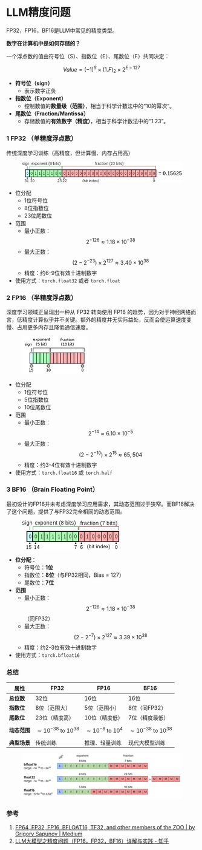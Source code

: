 # LLM精度问题

FP32，FP16，BF16是LLM中常见的精度类型。

**数字在计算机中是如何存储的？**

一个浮点数的值由符号位（S）、指数位（E）、尾数位（F）共同决定：

$$
Value=(-1)^S \times (1.F)_2 \times 2^{E-127}
$$

* **符号位（sign）**
  * 表示数字正负
* **指数位（Exponent）**
  * 控制数值的**数量级（范围）**，相当于科学计数法中的“10的幂次”。
* **尾数位（Fraction/Mantissa）**
  * 存储数值的**有效数字（精度）**，相当于科学计数法中的“1.23”。

### 1 FP32 （单精度浮点数）

传统深度学习训练（高精度，但计算慢、内存占用高）

<figure><img src="../../.gitbook/assets/image (2).png" alt=""><figcaption></figcaption></figure>

* 位分配
  * 1位符号位
  * 8位指数位
  * 23位尾数位
* 范围
  * 最小正数：$$2^{-126} \approx 1.18 \times 10^{-38}$$
  * 最大正数：$$\left(2-2^{-23}\right) \times 2^{127} \approx 3.40 \times 10^{38}$$
  * 精度：约6-9位有效十进制数字
* 使用方式：`torch.float32` 或者 `torch.float`

### 2 FP16 （半精度浮点数）

深度学习领域正呈现出一种从 FP32 转向使用 FP16 的趋势，因为对于神经网络而言，低精度计算似乎并不关键。额外的精度并无实际益处，反而会使运算速度变慢、占用更多内存且降低通信速度。

<figure><img src="../../.gitbook/assets/image (1) (1).png" alt=""><figcaption></figcaption></figure>

* 位分配
  * 1位符号位
  * 5位指数位
  * 10位尾数位
* 范围
  * 最小正数：$$2^{-14} \approx 6.10 \times 10^{-5}$$
  * 最大正数：$$\left(2-2^{-10}\right) \times 2^{15} \approx 65,504$$
  * 精度：约3-4位有效十进制数字
* 使用方式：`torch.float16` 或 `torch.half`&#x20;

### 3 BF16 （**Brain Floating Point**）

最初设计的FP16并未考虑深度学习应用需求，其动态范围过于狭窄。而BF16解决了这个问题，提供了与FP32完全相同的动态范围。

<figure><img src="../../.gitbook/assets/image (2) (1).png" alt=""><figcaption></figcaption></figure>

* **位分配**：
  * 符号位：**1位**
  * 指数位：**8位**（与FP32相同，Bias = 127）
  * 尾数位：**7位**
* **范围**
  * 最小正数：$$2^{-126} \approx 1.18 \times 10^{-38}$$ （同FP32）
  * 最大正数：$$\left(2-2^{-7}\right) \times 2^{127} \approx 3.39 \times 10^{38}$$
  * 精度：约2-3位有效十进制数字
* 使用方式：`torch.bfloat16`&#x20;

### 总结

| 属性       | FP32                                   | FP16                               | BF16                                   |
| -------- | -------------------------------------- | ---------------------------------- | -------------------------------------- |
| **总位数**  | 32位                                    | 16位                                | 16位                                    |
| **指数位**  | 8位（范围大）                                | 5位（范围小）                            | 8位（同FP32）                              |
| **尾数位**  | 23位（精度高）                               | 10位（精度低）                           | 7位（精度最低）                               |
| **动态范围** | $$\sim 10^{-38} \text { to } 10^{38}$$ | $$\sim 10^{-8} \text { to } 10^4$$ | $$\sim 10^{-38} \text { to } 10^{38}$$ |
| **典型场景** | 传统训练                                   | 推理、轻量训练                            | 现代大模型训练                                |

<figure><img src="../../.gitbook/assets/image (3).png" alt=""><figcaption></figcaption></figure>

### 参考

1. [FP64, FP32, FP16, BFLOAT16, TF32, and other members of the ZOO | by Grigory Sapunov | Medium](https://moocaholic.medium.com/fp64-fp32-fp16-bfloat16-tf32-and-other-members-of-the-zoo-a1ca7897d407)
2. [LLM大模型之精度问题（FP16，FP32，BF16）详解与实践 - 知乎](https://zhuanlan.zhihu.com/p/657886517)
